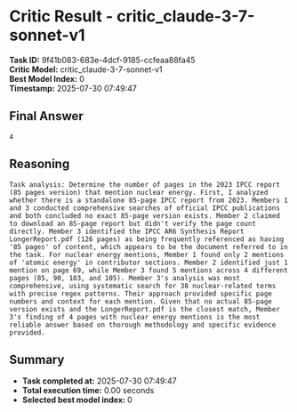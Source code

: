 # Critic Result - critic_claude-3-7-sonnet-v1

**Task ID:** 9f41b083-683e-4dcf-9185-ccfeaa88fa45  
**Critic Model:** critic_claude-3-7-sonnet-v1  
**Best Model Index:** 0  
**Timestamp:** 2025-07-30 07:49:47

## Final Answer
```
4
```

## Reasoning
```
Task analysis: Determine the number of pages in the 2023 IPCC report (85 pages version) that mention nuclear energy. First, I analyzed whether there is a standalone 85-page IPCC report from 2023. Members 1 and 3 conducted comprehensive searches of official IPCC publications and both concluded no exact 85-page version exists. Member 2 claimed to download an 85-page report but didn't verify the page count directly. Member 3 identified the IPCC AR6 Synthesis Report LongerReport.pdf (126 pages) as being frequently referenced as having '85 pages' of content, which appears to be the document referred to in the task. For nuclear energy mentions, Member 1 found only 2 mentions of 'atomic energy' in contributor sections. Member 2 identified just 1 mention on page 69, while Member 3 found 5 mentions across 4 different pages (85, 90, 103, and 105). Member 3's analysis was most comprehensive, using systematic search for 38 nuclear-related terms with precise regex patterns. Their approach provided specific page numbers and context for each mention. Given that no actual 85-page version exists and the LongerReport.pdf is the closest match, Member 3's finding of 4 pages with nuclear energy mentions is the most reliable answer based on thorough methodology and specific evidence provided.
```

## Summary
- **Task completed at:** 2025-07-30 07:49:47
- **Total execution time:** 0.00 seconds
- **Selected best model index:** 0
